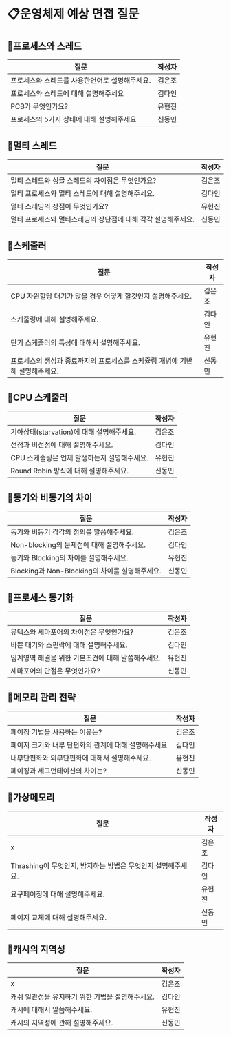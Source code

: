 # 📋운영체제 예상 면접 질문

## 📍프로세스와 스레드
질문|작성자|
---|---- |
프로세스와 스레드를 사용한언어로 설명해주세요.|김은조 |
프로세스와 스레드에 대해 설명해주세요| 김다인|
PCB가 무엇인가요?|유현진|
프로세스의 5가지 상태에 대해 설명해주세요|신동민|

## 📍멀티 스레드
질문|작성자|
---|---- |
멀티 스레드와 싱글 스레드의 차이점은 무엇인가요? |김은조 |
멀티 프로세스와 멀티 스레드에 대해 설명해주세요. | 김다인|
멀티 스레딩의 장점이 무엇인가요? |유현진|
멀티 프로세스와 멀티스레딩의 장단점에 대해 각각 설명해주세요. |신동민|

## 📍스케줄러
질문|작성자|
---|---- |
CPU 자원할당 대기가 많을 경우 어떻게 할것인지 설명해주세요. |김은조 |
스케줄링에 대해 설명해주세요. | 김다인|
단기 스케줄러의 특성에 대해서 설명해주세요. |유현진|
프로세스의 생성과 종료까지의 프로세스를 스케쥴링 개념에 기반해 설명해주세요. |신동민|

## 📍CPU 스케줄러
질문|작성자|
---|---- |
기아상태(starvation)에 대해 설명해주세요. |김은조 |
선점과 비선점에 대해 설명해주세요. | 김다인|
CPU 스케줄링은 언제 발생하는지 설명해주세요. |유현진|
Round Robin 방식에 대해 설명해주세요. |신동민|

## 📍동기와 비동기의 차이
질문|작성자|
---|---- |
동기와 비동기 각각의 정의를 말씀해주세요. |김은조 |
Non-blocking의 문제점에 대해 설명해주세요. | 김다인|
동기와 Blocking의 차이를 설명해주세요. |유현진|
Blocking과 Non-Blocking의 차이를 설명해주세요. |신동민|

## 📍프로세스 동기화
질문|작성자|
---|---- |
뮤텍스와 세마포어의 차이점은 무엇인가요? |김은조 |
바쁜 대기와 스핀락에 대해 설명해주세요. | 김다인|
임계영역 해결을 위한 기본조건에 대해 말씀해주세요. |유현진|
세마포어의 단점은 무엇인가요?|신동민|

## 📍메모리 관리 전략
질문|작성자|
---|---- |
페이징 기법을 사용하는 이유는? |김은조 |
페이지 크기와 내부 단편화의 관계에 대해 설명해주세요. | 김다인|
내부단편화와 외부단편화에 대해서 설명해주세요. |유현진|
페이징과 세그먼테이션의 차이는? |신동민|

## 📍가상메모리
질문|작성자|
---|---- |
x |김은조 |
Thrashing이 무엇인지, 방지하는 방법은 무엇인지 설명해주세요. | 김다인|
요구페이징에 대해 설명해주세요. |유현진|
페이지 교체에 대해 설명해주세요. |신동민|

## 📍캐시의 지역성
질문|작성자|
---|---- |
x |김은조 |
캐쉬 일관성을 유지하기 위한 기법을 설명해주세요. | 김다인|
캐시에 대해서 말씀해주세요. |유현진|
캐시의 지역성에 관해 설명해주세요. |신동민|

